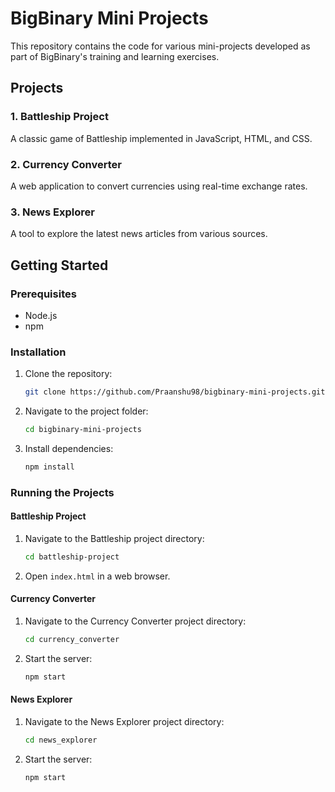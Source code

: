 # BigBinary Mini Projects

This repository contains the code for various mini-projects developed as part of BigBinary's training and learning exercises.

## Projects

### 1. Battleship Project

A classic game of Battleship implemented in JavaScript, HTML, and CSS.

### 2. Currency Converter

A web application to convert currencies using real-time exchange rates.

### 3. News Explorer

A tool to explore the latest news articles from various sources.

## Getting Started

### Prerequisites

- Node.js
- npm

### Installation

1. Clone the repository:

   ```sh
   git clone https://github.com/Praanshu98/bigbinary-mini-projects.git
   ```

2. Navigate to the project folder:

   ```sh
   cd bigbinary-mini-projects
   ```

3. Install dependencies:

   ```sh
   npm install
   ```

### Running the Projects

#### Battleship Project

1. Navigate to the Battleship project directory:

   ```sh
   cd battleship-project
   ```

2. Open `index.html` in a web browser.

#### Currency Converter

1. Navigate to the Currency Converter project directory:

   ```sh
   cd currency_converter
   ```

2. Start the server:

   ```sh
   npm start
   ```

#### News Explorer

1. Navigate to the News Explorer project directory:

   ```sh
   cd news_explorer
   ```

2. Start the server:

   ```sh
   npm start
   ```
